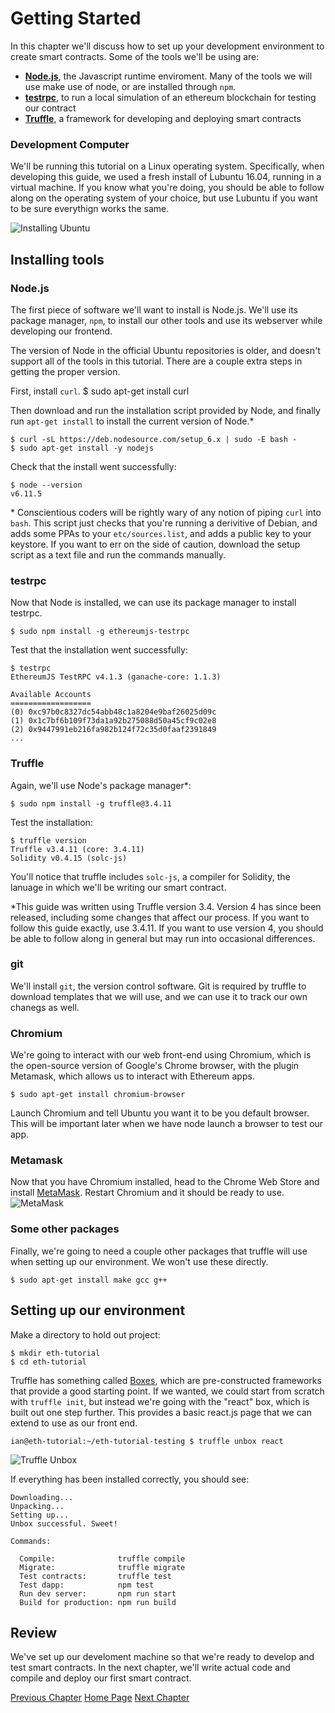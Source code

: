 # Getting Started
In this  chapter we'll discuss how to set up your development environment to create smart contracts. Some of the tools we'll be using are:

* **[Node.js](https://nodejs.org)**, the Javascript runtime enviroment. Many of the tools we will use make use of node, or are installed through `npm`.
* **[testrpc](https://github.com/ethereumjs/testrpc)**, to run a local simulation of an ethereum blockchain for testing our contract
* **[Truffle](http://truffleframework.com/)**, a framework for developing and deploying smart contracts

### Development Computer
We'll be running this tutorial on a Linux operating system. Specifically, when developing this guide, we used a fresh install of Lubuntu 16.04, running in a virtual machine. If 
you know what you're doing, you should be able to follow along on the operating system of your choice, but use Lubuntu if you want to be sure everythign works the same. 

![Installing Ubuntu](images/chap1/installubuntu.png)

## Installing tools
### Node.js
The first piece of software we'll want to install is Node.js. We'll use its package manager, `npm`, to install our other tools and use its webserver while developing our frontend.

The version of Node in the official Ubuntu repositories is older, and doesn't support all of the tools in this tutorial. There are a couple extra steps in getting the proper version.

First, install `curl`.
    $ sudo apt-get install curl

Then download and run the installation script provided by Node, and finally run `apt-get install` to install the current version of Node.*

    $ curl -sL https://deb.nodesource.com/setup_6.x | sudo -E bash -
    $ sudo apt-get install -y nodejs

Check that the install went successfully:

    $ node --version
    v6.11.5

\* Conscientious coders will be rightly wary of any notion of piping `curl` into `bash`. This script just checks that you're running a derivitive of Debian, and adds some PPAs to your `etc/sources.list`, and adds a public key to your keystore. If you want to err on the side of caution, download the setup script as a text file and run the commands manually. 

### testrpc
Now that Node is installed, we can use its package manager to install testrpc. 

    $ sudo npm install -g ethereumjs-testrpc

Test that the installation went successfully:

    $ testrpc
    EthereumJS TestRPC v4.1.3 (ganache-core: 1.1.3)
    
    Available Accounts
    ==================
    (0) 0xc97b0c8327dc54abb48c1a8204e9baf26025d09c
    (1) 0x1c7bf6b109f73da1a92b275088d50a45cf9c02e8
    (2) 0x9447991eb216fa982b124f72c35d0faaf2391849
    ...

### Truffle
Again, we'll use Node's package manager*:

    $ sudo npm install -g truffle@3.4.11

Test the installation:

    $ truffle version
    Truffle v3.4.11 (core: 3.4.11)
    Solidity v0.4.15 (solc-js)


You'll notice that truffle includes `solc-js`, a compiler for Solidity, the lanuage in which we'll be writing our smart contract.

*This guide was written using Truffle version 3.4. Version 4 has since been released, including some changes that affect our process. If you want to follow this guide exactly, use 3.4.11. If you want to use version 4, you should be able to follow along in general but may run into occasional differences. 

### git
We'll install `git`, the version control software. Git is required by truffle to download templates that we will use, and we can use it to track our own chanegs as well.


### Chromium
We're going to interact with our web front-end using Chromium, which is the open-source version of Google's Chrome browser, with the plugin Metamask, which allows us to interact with Ethereum apps.

    $ sudo apt-get install chromium-browser

Launch Chromium and tell Ubuntu you want it to be you default browser. This will be important later when we have node launch a browser to test our app. 

### Metamask
Now that you have Chromium installed, head to the Chrome Web Store and install [MetaMask](https://chrome.google.com/webstore/detail/metamask/nkbihfbeogaeaoehlefnkodbefgpgknn). Restart Chromium and it should be ready to use. 
![MetaMask](images/chap1/metamask.png)


### Some other packages
Finally, we're going to need a couple other packages that truffle will use when setting up our environment. We won't use these directly.

    $ sudo apt-get install make gcc g++

## Setting up our environment
Make a directory to hold out project:

    $ mkdir eth-tutorial
    $ cd eth-tutorial

Truffle has something called [Boxes](http://truffleframework.com/boxes/), which are pre-constructed frameworks that provide a good starting point. If we wanted, we could start from scratch with `truffle init`, but instead we're going with the "react" box, which is built out one step further. This provides a basic react.js page that we can extend to use as our front end. 

    ian@eth-tutorial:~/eth-tutorial-testing $ truffle unbox react

![Truffle Unbox](images/chap1/truffleunbox.png)


If everything has been installed correctly, you should see:

    Downloading...
    Unpacking...
    Setting up...
    Unbox successful. Sweet!

    Commands:
    
      Compile:              truffle compile
      Migrate:              truffle migrate
      Test contracts:       truffle test
      Test dapp:            npm test
      Run dev server:       npm run start
      Build for production: npm run build


## Review
We've set up our develoment machine so that we're ready to develop and test smart contracts. In the next chapter, we'll write actual code and compile and deploy our first smart contract. 

[Previous Chapter](index.html) [Home Page](index.html) [Next Chapter](chap2.html)




